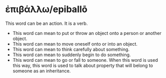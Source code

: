 # ἐπιβάλλω/epiballō
This word can be an action. It is a verb.
* This word can mean to put or throw an object onto a person or another object.
* This word can mean to move oneself onto or into an object.
* This word can mean to think carefully about something.
* This word can mean to suddenly begin to do something.
* This word can mean to go or fall to someone. When this word is used this way, this word is used to talk about property that will belong to someone as an inheritance.
